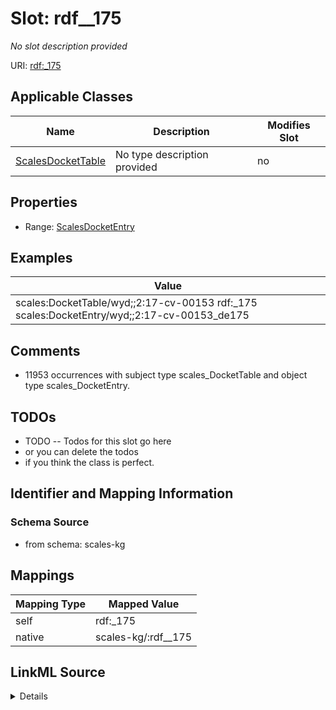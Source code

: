 

# Slot: rdf__175


_No slot description provided_





URI: [rdf:_175](http://www.w3.org/1999/02/22-rdf-syntax-ns#_175)



<!-- no inheritance hierarchy -->





## Applicable Classes

| Name | Description | Modifies Slot |
| --- | --- | --- |
| [ScalesDocketTable](../classes/ScalesDocketTable.md) | No type description provided |  no  |







## Properties

* Range: [ScalesDocketEntry](../classes/ScalesDocketEntry.md)






## Examples

| Value |
| --- |
| scales:DocketTable/wyd;;2:17-cv-00153 rdf:_175 scales:DocketEntry/wyd;;2:17-cv-00153_de175 |

## Comments

* 11953 occurrences with subject type scales_DocketTable and object type scales_DocketEntry.

## TODOs

* TODO -- Todos for this slot go here
* or you can delete the todos
* if you think the class is perfect.

## Identifier and Mapping Information







### Schema Source


* from schema: scales-kg




## Mappings

| Mapping Type | Mapped Value |
| ---  | ---  |
| self | rdf:_175 |
| native | scales-kg/:rdf__175 |




## LinkML Source

<details>
```yaml
name: rdf__175
description: No slot description provided
todos:
- TODO -- Todos for this slot go here
- or you can delete the todos
- if you think the class is perfect.
comments:
- 11953 occurrences with subject type scales_DocketTable and object type scales_DocketEntry.
examples:
- value: scales:DocketTable/wyd;;2:17-cv-00153 rdf:_175 scales:DocketEntry/wyd;;2:17-cv-00153_de175
from_schema: scales-kg
rank: 1000
slot_uri: rdf:_175
alias: rdf__175
domain_of:
- scales_DocketTable
range: scales_DocketEntry

```
</details>